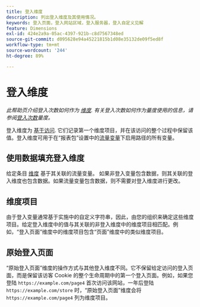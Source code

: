 ```yaml
---
title: 登入维度
description: 列出登入维度及其使用情况。
keywords: 登入页面，登入网站区域，登入服务器，登入自定义见解
feature: Dimensions
exl-id: 424e2a9a-05ac-4397-921b-c8d7567348ed
source-git-commit: d095628e94a45221815b1d08e35132de09f5ed8f
workflow-type: tm+mt
source-wordcount: '244'
ht-degree: 89%

---
```


# 登入维度

*此帮助页介绍登入次数如何作为 [维度](overview.md). 有关登入次数如何作为量度使用的信息，请参阅[登入次数](../metrics/entries.md)量度。*

登入维度为 [基于访问](../metrics/visits.md). 它们记录第一个维度项目，并在该访问的整个过程中保留该值。登入维度可用于在“报表包”设置中的[流量变量](/help/admin/admin/c-manage-report-suites/c-edit-report-suites/c-traffic-variables/traffic-var.md)下启用路径的所有变量。

## 使用数据填充登入维度

给定条目 [维度](overview.md) 基于其关联的流量变量。 如果非登入变量包含数据，则其关联的登入维度也包含数据。如果流量变量包含数据，则不需要对登入维度进行更改。

## 维度项目

由于登入变量通常基于实施中的自定义字符串，因此，由您的组织来确定这些维度项目。给定登入维度中的值与其关联的非登入维度中的维度项目相匹配。例如，“登入页面”维度中的维度项目包含“页面”维度中的类似维度项目。

## 原始登入页面

“原始登入页面”维度的操作方式与其他登入维度不同。它不保留给定访问的登入页面，而是保留该访客 Cookie 的整个生命周期中的第一个登入页面。例如，如果您登陆 `https://example.com/page4` 首次访问该网站，一年后登陆 `https://example.com/store` 时，“原始登入页面”维度会将 `https://example.com/page4` 列为维度项目。
